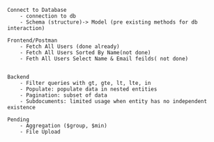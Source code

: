     Connect to Database
        - connection to db
        - Schema (structure)-> Model (pre existing methods for db interaction) 

    Frontend/Postman
        - Fetch All Users (done already)
        - Fetch All Users Sorted By Name(not done)
        - Feth All Users Select Name & Email feilds( not done)


    Backend
        - Filter queries with gt, gte, lt, lte, in
        - Populate: populate data in nested entities
        - Pagination: subset of data
        - Subdocuments: limited usage when entity has no independent existence

    Pending
        - Aggregation ($group, $min)
        - File Upload
